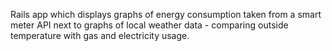 Rails app which displays graphs of energy consumption taken from a smart meter API next to graphs of local weather data - comparing outside temperature with gas and electricity usage.
